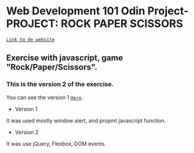 # Web Development 101 Odin Project- PROJECT: ROCK PAPER SCISSORS

[`Link to de website`](https://natcancein.github.io/the_odin_project/rock-papper-scissors/)

## Exercise with javascript, game "Rock/Paper/Scissors".

### This is the version 2 of the exercise.

You can see the version 1 [`Here`](https://github.com/Natcancein/the_odin_project/tree/master/rock-papper-scissors/version1).

- Version 1

It was used mostly window alert, and propmt javascript function.

- Version 2

It was use jQuery, Flexbox, DOM events.
